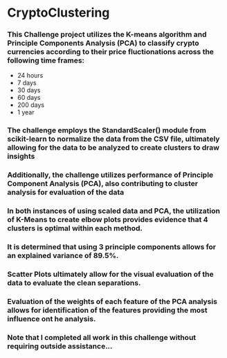 # CryptoClustering

### This Challenge project utilizes the K-means algorithm and Principle Components Analysis (PCA) to classify crypto currencies according to their price fluctionations across the following time frames:
* 24 hours
* 7 days
* 30 days
* 60 days
* 200 days
* 1 year

### The challenge employs the StandardScaler() module from scikit-learn to normalize the data from the CSV file, ultimately allowing for the data to be analyzed to create clusters to draw insights
### Additionally, the challenge utilizes performance of Principle Component Analysis (PCA), also contributing to cluster analysis for evaluation of the data

### In both instances of using scaled data and PCA, the utilization of K-Means to create elbow plots provides evidence that 4 clusters is optimal within each method.

### It is determined that using 3 principle components allows for an explained variance of 89.5%.

### Scatter Plots ultimately allow for the visual evaluation of the data to evaluate the clean separations.

### Evaluation of the weights of each feature of the PCA analysis allows for identification of the features providing the most influence ont he analysis.

### Note that I completed all work in this challenge without requiring outside assistance...